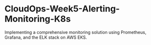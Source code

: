 # CloudOps-Week5-Alerting-Monitoring-K8s
Implementing a comprehensive monitoring solution using Prometheus, Grafana, and the ELK stack on AWS EKS.
